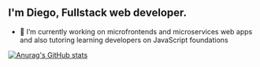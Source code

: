 ## I'm Diego, Fullstack web developer.
- 🔭 I’m currently working on microfrontends and microservices web apps and also tutoring learning developers on JavaScript foundations

[![Anurag's GitHub stats](https://github-readme-stats.vercel.app/api?username=DiegoNG90)](https://github.com/DiegoNG90/github-readme-stats)
